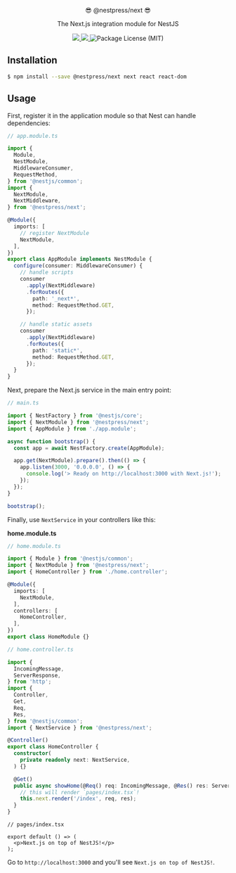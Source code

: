 <p align="center">😎 @nestpress/next 😎</p>
<p align="center">The Next.js integration module for NestJS</p>
<p align="center">
  <a href="https://npm.im/@nestpress/next" alt="A version of @nestpress/next">
    <img src="https://img.shields.io/npm/v/@nestpress/next.svg">
  </a>
  <a href="https://npm.im/@nestpress/next" alt="Downloads of @nestpress/next">
    <img src="https://img.shields.io/npm/dt/@nestpress/next.svg">
  </a>
  <img src="https://img.shields.io/npm/l/@nestpress/next.svg" alt="Package License (MIT)">
</p>

## Installation

```bash
$ npm install --save @nestpress/next next react react-dom
```

## Usage

First, register it in the application module so that Nest can handle dependencies:

```ts
// app.module.ts

import {
  Module,
  NestModule,
  MiddlewareConsumer,
  RequestMethod,
} from '@nestjs/common';
import {
  NextModule,
  NextMiddleware,
} from '@nestpress/next';

@Module({
  imports: [
    // register NextModule
    NextModule,
  ],
})
export class AppModule implements NestModule {
  configure(consumer: MiddlewareConsumer) {
    // handle scripts
    consumer
      .apply(NextMiddleware)
      .forRoutes({
        path: '_next*',
        method: RequestMethod.GET,
      });

    // handle static assets
    consumer
      .apply(NextMiddleware)
      .forRoutes({
        path: 'static*',
        method: RequestMethod.GET,
      });
  }
}
```

Next, prepare the Next.js service in the main entry point:

```ts
// main.ts

import { NestFactory } from '@nestjs/core';
import { NextModule } from '@nestpress/next';
import { AppModule } from './app.module';

async function bootstrap() {
  const app = await NestFactory.create(AppModule);

  app.get(NextModule).prepare().then(() => {
    app.listen(3000, '0.0.0.0', () => {
      console.log('> Ready on http://localhost:3000 with Next.js!');
    });
  });
}

bootstrap();
```

Finally, use `NextService` in your controllers like this:

**home.module.ts**

```ts
// home.module.ts

import { Module } from '@nestjs/common';
import { NextModule } from '@nestpress/next';
import { HomeController } from './home.controller';

@Module({
  imports: [
    NextModule,
  ],
  controllers: [
    HomeController,
  ],
})
export class HomeModule {}
```

```ts
// home.controller.ts

import {
  IncomingMessage,
  ServerResponse,
} from 'http';
import {
  Controller,
  Get,
  Req,
  Res,
} from '@nestjs/common';
import { NextService } from '@nestpress/next';

@Controller()
export class HomeController {
  constructor(
    private readonly next: NextService,
  ) {}

  @Get()
  public async showHome(@Req() req: IncomingMessage, @Res() res: ServerResponse) {
    // this will render `pages/index.tsx`!
    this.next.render('/index', req, res);
  }
}
```

```tsx
// pages/index.tsx

export default () => (
  <p>Next.js on top of NestJS!</p>
);
```

Go to `http://localhost:3000` and you'll see `Next.js on top of NestJS!`.
